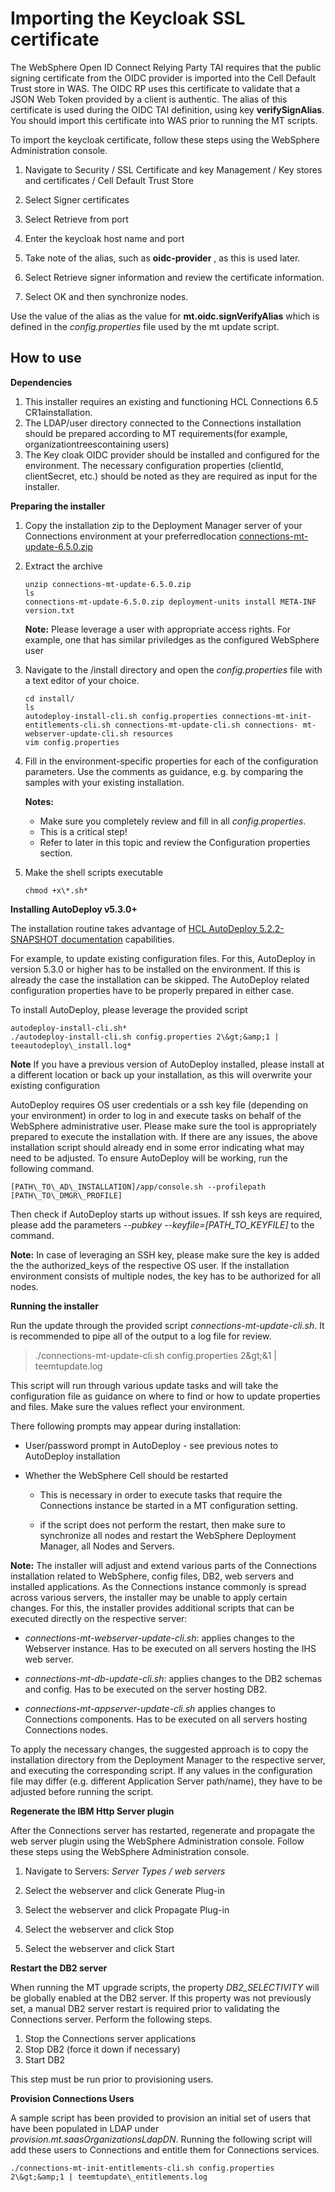<?xml version="1.0" encoding="UTF-8"?>
<!DOCTYPE task PUBLIC "-//OASIS//DTD DITA Task//EN" "task.dtd">

# Importing the Keycloak SSL certificate

The WebSphere Open ID Connect Relying Party TAI requires that the public signing certificate from the OIDC provider is imported into the Cell Default Trust store in WAS. The OIDC RP uses this certificate to validate that a JSON Web Token provided by a client is authentic. The alias of this certificate is used during the OIDC TAI definition, using key **verifySignAlias**. You should import this certificate into WAS prior to running the MT scripts.

To import the keycloak certificate, follow these steps using the WebSphere Administration console.

  1.  Navigate to Security / SSL Certificate and key Management / Key stores and certificates / Cell Default Trust Store  
  
  2.  Select Signer certificates  
  
  3.  Select Retrieve from port  

  4.  Enter the keycloak host name and port  

  5.  Take note of the alias, such as **oidc-provider** , as this is used later.  

  6.  Select Retrieve signer information and review the certificate information.  

  7.  Select OK and then synchronize nodes.
  
Use the value of the alias as the value for **mt.oidc.signVerifyAlias** which is defined in the *config.properties* file used by the mt update script.

## How to use

**Dependencies**

  1.  This installer requires an existing and functioning HCL Connections 6.5 CR1ainstallation.
  2.  The LDAP/user directory connected to the Connections installation should be prepared according to MT requirements(for example, organizationtreescontaining users)
  3.  The Key cloak OIDC provider should be installed and configured for the environment.  The necessary configuration properties (clientId, clientSecret, etc.) should be noted as they are required as input for the installer.

**Preparing the installer**

  1.  Copy the installation zip to the Deployment Manager server of your Connections environment at your preferredlocation
[connections-mt-update-6.5.0.zip](https://help.hcltechsw.com/connectionscloud/downloads/connections-mt-update-6.5.0.zip)  

  2.  Extract the archive

      ```
      unzip connections-mt-update-6.5.0.zip
      ls
      connections-mt-update-6.5.0.zip deployment-units install META-INF version.txt
      ```  

      **Note:** Please leverage a user with appropriate access rights. For example, one that has similar priviledges as the configured WebSphere user  

  3.  Navigate to the /install directory and open the *config.properties* file with a text editor of your choice.  
      
      ```
      cd install/
      ls
      autodeploy-install-cli.sh config.properties connections-mt-init-entitlements-cli.sh connections-mt-update-cli.sh connections- mt-webserver-update-cli.sh resources
      vim config.properties
      ```  
   
  4. Fill in the environment-specific properties for each of the configuration parameters. Use the comments as guidance, e.g. by comparing the samples with your existing installation. 
   
     **Notes:** 
     - Make sure you completely review and fill in all *config.properties*. 
     - This is a critical step!
     - Refer to later in this topic and review the Configuration properties section.  
    
  5. Make the shell scripts executable  
  
     ```
     chmod +x\*.sh*
     ```
**Installing AutoDeploy v5.3.0+**

The installation routine takes advantage of [HCL AutoDeploy 5.2.2-SNAPSHOT documentation](https://help.hcltechsw.com/connections/api/assets/autodeploy-html/index.html) capabilities.

For example, to update existing configuration files. For this, AutoDeploy in version 5.3.0 or higher has to be installed on the environment. If this is already the case the installation can be skipped. The AutoDeploy related configuration properties have to be properly prepared in either case.

To install AutoDeploy, please leverage the provided script 

   ```
   autodeploy-install-cli.sh*
   ./autodeploy-install-cli.sh config.properties 2\&gt;&amp;1 | teeautodeploy\_install.log*
   ```

**Note** If you have a previous version of AutoDeploy installed, please install at a different location or back up your installation, as this will overwrite your existing configuration

AutoDeploy requires OS user credentials or a ssh key file (depending on your environment) in order to log in and execute tasks on behalf of the WebSphere administrative user. Please make sure the tool is appropriately prepared to execute the installation with. If there are any issues, the above installation script should already end in some error indicating what may need to be adjusted. To ensure AutoDeploy will be working, run the following command. 


```
[PATH\_TO\_AD\_INSTALLATION]/app/console.sh --profilepath [PATH\_TO\_DMGR\_PROFILE]
```
Then check if AutoDeploy starts up without issues. If ssh keys are required, please add the parameters -*-pubkey --keyfile=[PATH\_TO\_KEYFILE]* to the command.

**Note:**  In case of leveraging an SSH key, please make sure the key is added the the authorized\_keys of the respective OS user. If the installation environment consists of multiple nodes, the key has to be authorized for all nodes.

**Running the installer**

Run the update through the provided script *connections-mt-update-cli.sh*. It is recommended to pipe all of the output to a log file for review.

> ./connections-mt-update-cli.sh config.properties 2\&gt;&amp;1 | teemtupdate.log

This script will run through various update tasks and will take the configuration file as guidance on where to find or how to update properties and files. Make sure the values reflect your environment.

There following prompts may appear during installation:

-  User/password prompt in AutoDeploy - see previous notes to AutoDeploy installation 

-  Whether the WebSphere Cell should be restarted

      -   This is necessary in order to execute tasks that require the Connections instance be started in a MT configuration setting.

      -  if the script does not perform the restart, then make sure to synchronize all nodes and restart the WebSphere Deployment Manager, all Nodes and Servers.

**Note:**  The installer will adjust and extend various parts of the Connections installation related to WebSphere, config files, DB2, web servers and installed applications. As the Connections instance commonly is spread across various servers, the installer may be unable to apply certain changes. For this, the installer provides additional scripts that can be executed directly on the respective server:

-  *connections-mt-webserver-update-cli.sh*: applies changes to the Webserver instance. Has to be executed on all servers hosting the IHS web server.

-  *connections-mt-db-update-cli.sh*: applies changes to the DB2 schemas and config. Has to be executed on the server hosting DB2. 
 
-  *connections-mt-appserver-update-cli.sh* applies changes to Connections components. Has to be executed on all servers hosting Connections nodes.

To apply the necessary changes, the suggested approach is to copy the installation directory from the Deployment Manager to the respective server, and executing the corresponding script. If any values in the configuration file may differ (e.g. different Application Server path/name), they have to be adjusted before running the script.

**Regenerate the IBM Http Server plugin**

After the Connections server has restarted, regenerate and propagate the web server plugin using the WebSphere Administration console. Follow these steps using the WebSphere Administration console.

1.  Navigate to Servers: *Server Types / web servers*  

2.  Select the webserver and click Generate Plug-in  

3.  Select the webserver and click Propagate Plug-in  

4. Select the webserver and click Stop  

5. Select the webserver and click Start

**Restart the DB2 server**

When running the MT upgrade scripts, the property *DB2\_SELECTIVITY* will be globally enabled at the DB2 server. If this property was not previously set, a manual DB2 server restart is required prior to validating the Connections server. Perform the following steps.

1.  Stop the Connections server applications  
2.  Stop DB2 (force it down if necessary)   
3.  Start DB2

This step must be run prior to provisioning users.

**Provision Connections Users**

A sample script has been provided to provision an initial set of users that have been populated in LDAP under *provision.mt.saasOrganizationsLdapDN*.  Running the following script will add these users to Connections and entitle them for Connections services.

```
./connections-mt-init-entitlements-cli.sh config.properties 2\&gt;&amp;1 | teemtupdate\_entitlements.log
```

<?tm 1541016643182 1 HCL Connections ?>

